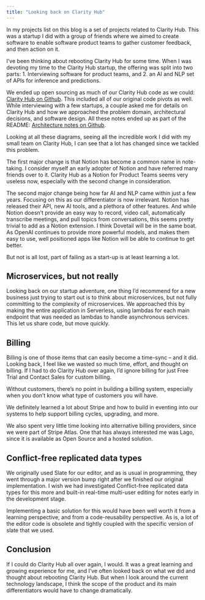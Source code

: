 ```yaml
---
title: "Looking back on Clarity Hub"
---
```


In my projects list on this blog is a set of projects related to Clarity Hub. This was a startup I did with a group of friends where we aimed to create software to enable software product teams to gather customer feedback, and then action on it.

I’ve been thinking about rebooting Clarity Hub for some time. When I was devoting my time to the Clarity Hub startup, the offering was split into two parts: 1. Interviewing software for product teams, and 2. an AI and NLP set of APIs for inference and predictions.

We ended up open sourcing as much of our Clarity Hub code as we could: [Clarity Hub on Github](https://github.com/Clarityhub). This included all of our original code pivots as well. While interviewing with a few startups, a couple asked me for details on Clarity Hub and how we approached the problem domain, architectural decisions, and software design. All these notes ended up as part of the README: [Architecture notes on Github](https://github.com/clarityhub/clarityhub-server-core).

Looking at all these diagrams, seeing all the incredible work I did with my small team on Clarity Hub, I can see that a lot has changed since we tackled this problem.

The first major change is that Notion has become a common name in note-taking. I consider myself an early adopter of Notion and have referred many friends over to it. Clarity Hub as a Notion for Product Teams seems very useless now, especially with the second change in consideration.

The second major change being how far AI and NLP came within just a few years. Focusing on this as our differentiator is now irrelevant. Notion has released their API, new AI tools, and a plethora of other features. And while Notion doesn’t provide an easy way to record, video call, automatically transcribe meetings, and pull topics from conversations, this seems pretty trivial to add as a Notion extension. I think Dovetail will be in the same boat. As OpenAI continues to provide more powerful models, and makes them easy to use, well positioned apps like Notion will be able to continue to get better.

But not is all lost, part of failing as a start-up is at least learning a lot.

## Microservices, but not really

Looking back on our startup adventure, one thing I’d recommend for a new business just trying to start out is to think about microservices, but not fully committing to the complexity of microservices. We approached this by making the entire application in Serverless, using lambdas for each main endpoint that was needed as lambdas to handle asynchronous services. This let us share code, but move quickly.

## Billing

Billing is one of those items that can easily become a time-sync – and it did. Looking back, I feel like we wasted so much time, effort, and thought on billing. If I had to do Clarity Hub over again, I’d ignore billing for just Free Trial and Contact Sales for custom billing.

Without customers, there’s no point in building a billing system, especially when you don’t know what type of customers you will have.

We definitely learned a lot about Stripe and how to build in eventing into our systems to help support billing cycles, upgrading, and more.

We also spent very little time looking into alternative billing providers, since we were part of Stripe Atlas. One that has always interested me was Lago, since it is available as Open Source and a hosted solution.

## Conflict-free replicated data types

We originally used Slate for our editor, and as is usual in programming, they went through a major version bump right after we finished our original implementation. I wish we had investigated Conflict-free replicated data types for this more and built-in real-time multi-user editing for notes early in the development stage.

Implementing a basic solution for this would have been well worth it from a learning perspective, and from a code-reusability perspective. As is, a lot of the editor code is obsolete and tightly coupled with the specific version of slate that we used.

## Conclusion

If I could do Clarity Hub all over again, I would. It was a great learning and growing experience for me, and I’ve often looked back on what we did and thought about rebooting Clarity Hub. But when I look around the current technology landscape, I think the scope of the product and its main differentiators would have to change dramatically.
